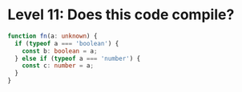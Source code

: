 # Level 11: Does this code compile?

```typescript
function fn(a: unknown) {
  if (typeof a === 'boolean') {
    const b: boolean = a;
  } else if (typeof a === 'number') {
    const c: number = a;
  }
}
```
